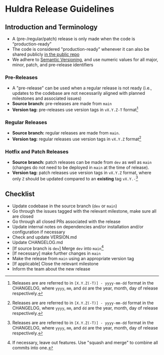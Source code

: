 # Huldra Release Guidelines

## Introduction and Terminology

- A (pre-/regular/patch) release is only made when the code is “production-ready” 
- The code is considered "production-ready" whenever it can also be shared publicly [in the public repo](https://github.com/simula/huldra)
- We adhere to [Semantic Versioning](https://semver.org/spec/v2.0.0.html), and use numeric values for all major, minor, patch, and pre-release identifiers

<!---
We do not use "alpha", "beta", etc. strings in pre-release versions, and instead use numeric values after the hyphen 
-->

### Pre-Releases

- A "pre-release" can be used when a regular release is not ready (i.e., updates to the codebase are not necessarily aligned with planned milestones and associated issues)
- **Source branch:** pre-releases are made from `main`
- **Version tag:**  pre-releases use version tags in `vX.Y.Z-T` format[^1]

[^1]: Releases are are referred to in `[X.Y.Z(-T)] - yyyy-mm-dd` format in the CHANGELOG, where `yyyy`, `mm`, and `dd` are the year, month, day of release respectively.

### Regular Releases

- **Source branch:** regular releases are made from `main`.
- **Version tag:**  regular releases use version tags in `vX.Y.Z` format[^1]

### Hotfix and Patch Releases

- **Source branch:** patch releases can be made from `dev` as well as `main` (changes do not need to be deployed in `main` at the time of release).
- **Version tag:**  patch releases use version tags in `vX.Y.Z` format, where only `Z` should be updated compared to an **existing** tag `vX.Y.-`[^1]

## Checklist

- Update codebase in the source branch (`dev` or `main`)
- Go through the issues tagged with the relevant milestone, make sure all are closed
- Go through all closed PRs associated with the release
- Update internal notes on dependencies and/or installation and/or configuration if necessary
- Check and update VERSION.md
- Update CHANGELOG.md
- [If source branch is `dev`] Merge `dev` into `main`[^2]
- [If necessary] make further changes in `main`
- Make the release from `main` using an appropriate version tag
- [If applicable] Close the relevant milestone
- Inform the team about the new release

[^2]: If necessary, leave out features. Use "squash and merge" to combine all commits into one.
